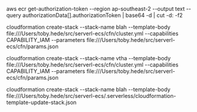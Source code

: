 aws ecr get-authorization-token --region ap-southeast-2 --output text --query authorizationData[].authorizationToken | base64 -d | cut -d: -f2


cloudformation create-stack --stack-name blah --template-body file:///Users/toby.hede/src/serverl-ecs/cfn/cluster.yml --capabilities CAPABILITY_IAM --parameters file:///Users/toby.hede/src/serverl-ecs/cfn/params.json


cloudformation create-stack --stack-name vtha --template-body file:///Users/toby.hede/src/serverl-ecs/cfn/cluster.yml --capabilities CAPABILITY_IAM --parameters file:///Users/toby.hede/src/serverl-ecs/cfn/params.json

cloudformation create-stack --stack-name blah --template-body file:///Users/toby.hede/src/serverl-ecs/.serverless/cloudformation-template-update-stack.json
